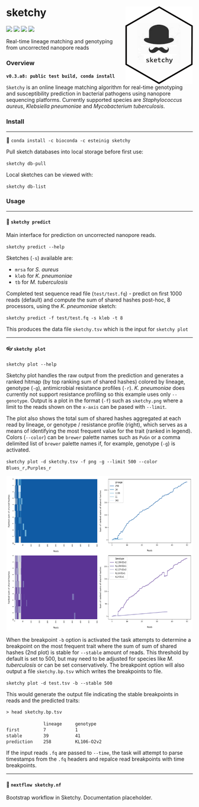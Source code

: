 # sketchy <a href='https://github.com/esteinig'><img src='img/logo.png' align="right" height="210" /></a>

![](https://img.shields.io/badge/version-alpha-red.svg)
![](https://img.shields.io/badge/lifecycle-maturing-blue.svg)
![](https://img.shields.io/badge/docs-github-green.svg)
![](https://img.shields.io/badge/BioRxiv-v1-orange.svg)

Real-time lineage matching and genotyping from uncorrected nanopore reads

### Overview

**`v0.3.a8: public test build, conda install`**

`Sketchy` is an online lineage matching algorithm for real-time genotyping and susceptibility prediction in bacterial pathogens using nanopore sequencing platforms. Currently supported species are *Staphylococcus aureus*,  *Klebsiella pneumoniae* and *Mycobacterium tuberculosis*.

### Install
---

:snake: `conda install -c bioconda -c esteinig sketchy`

Pull sketch databases into local storage before first use:

`sketchy db-pull`

Local sketches can be viewed with:

`sketchy db-list`

### Usage
---

#### :briefcase: `sketchy predict`

Main interface for prediction on uncorrected nanopore reads. 

`sketchy predict --help`

Sketches (`-s`) available are:

* `mrsa` for *S. aureus*
* `kleb` for *K. pneumoniae* 
* `tb` for *M. tuberculosis*

Completed test sequence read file (`test/test.fq`) - predict on first 1000 reads (default) and compute the sum of shared hashes post-hoc, 8 processors, using the *K. pneumoniae* sketch:

`sketchy predict -f test/test.fq -s kleb -t 8`

This produces the data file `sketchy.tsv` which is the input for `sketchy plot`

---

#### :eyeglasses: `sketchy plot`

`sketchy plot --help`

Sketchy plot handles the raw output from the prediction and generates a ranked hitmap (by top ranking sum of shared hashes) colored by lineage, genotype (`-g`), antimicrobial resistance profiles (`-r`). *K. pneumoniae* does currently not support resistance profiling so this example uses only `--genotype`. Output is a plot in the format (`-f`) such as `sketchy.png` where a limit to the reads shown on the `x-axis` can be pased with `--limit`. 

The plot also shows the total sum of shared hashes aggregated at each read by lineage, or genotype / resistance profile (right), which serves as a means of identifying the most frequent value for the trait (ranked in legend). Colors (`--color`) can be `brewer` palette names such as `PuGn` or a comma delimited list of `brewer` palette names if, for example, genotype (`-g`) is activated.

`sketchy plot -d sketchy.tsv -f png -g --limit 500 --color Blues_r,Purples_r`

<a href='https://github.com/esteinig'><img src='img/sketchy1.png' align="middle" height="420" /></a>

When the breakpoint `-b` option is activated the task attempts to determine a breakpoint on the most frequent trait where the sum of sum of shared hashes (2nd plot) is stable for `--stable` amount of reads. This threshold by default is set to 500, but may need to be adjusted for species like *M. tuberculosis* or can be set conservatively. The breakpoint option will also output a file `sketchy.bp.tsv` which writes the breakpoints to file.

`sketchy plot -d test.tsv -b --stable 500`

This would generate the output file indicating the stable breakpoints in reads and the predicted traits:

```
> head sketchy.bp.tsv

              lineage     genotype       
first         7           1
stable        39          41
prediction    258         KL106-O2v2
```

If the input reads `.fq` are passed to `--time`, the task will attempt to parse timestamps from the `.fq` headers and repalce read breakpoints with time breakpoints.

---

#### :closed_umbrella: `nextflow sketchy.nf`

Bootstrap workflow in Sketchy. Documentation placeholder.

